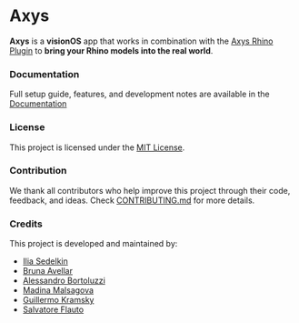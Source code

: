 # Axys

**Axys** is a **visionOS** app that works in combination with the [Axys Rhino Plugin](https://github.com/Apollo-ARTE/Axys-RhinoPlugin) to **bring your Rhino models into the real world**.  

### Documentation

Full setup guide, features, and development notes are available in the [Documentation](https://apollo-arte.github.io/Axys/documentation/axys/)

### License

This project is licensed under the [MIT License](./LICENSE).

### Contribution

We thank all contributors who help improve this project through their code, feedback, and ideas. Check [CONTRIBUTING.md](./CONTRIBUTING.md) for more details.

### Credits

This project is developed and maintained by:

- [Ilia Sedelkin](https://www.linkedin.com/in/iliasedelkin)
- [Bruna Avellar](https://www.linkedin.com/in/brunaavellar)
- [Alessandro Bortoluzzi](https://bortoluzzi.dev)
- [Madina Malsagova](https://www.linkedin.com/in/madina-malsague)
- [Guillermo Kramsky](https://www.linkedin.com/in/guillermo-kramsky-5a9ba3246)
- [Salvatore Flauto](https://github.com/XlSolver)

